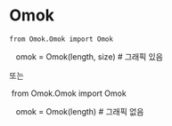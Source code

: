 # Omok   

    from Omok.Omok import Omok
    
    omok = Omok(length, size) # 그래픽 있음
   
또는

    from Omok.Omok import Omok   
       
    omok = Omok(length) # 그래픽 없음
    
